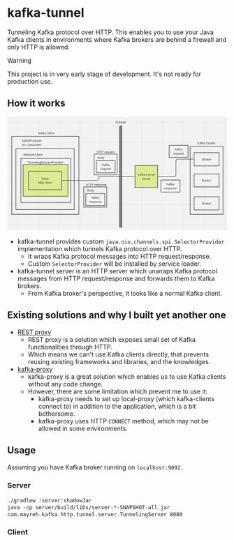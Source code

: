 # kafka-tunnel

Tunneling Kafka protocol over HTTP.
This enables you to use your Java Kafka clients in environments where Kafka brokers are behind a firewall and only HTTP is allowed.

> [!WARNING]
> This project is in very early stage of development. It's not ready for production use.

## How it works

![overview](images/overview.png)

- kafka-tunnel provides custom `java.nio.channels.spi.SelectorProvider` implementation which tunnels Kafka protocol over HTTP.
  * It wraps Kafka protocol messages into HTTP request/response.
  * Custom `SelectorProvider` will be installed by service loader.
- kafka-tunnel server is an HTTP server which unwraps Kafka protocol messages from HTTP request/response and forwards them to Kafka brokers.
  * From Kafka broker's perspective, it looks like a normal Kafka client.

## Existing solutions and why I built yet another one

- [REST proxy](https://docs.confluent.io/platform/current/kafka-rest/api.html)
  * REST proxy is a solution which exposes small set of Kafka functionalities through HTTP. 
  * Which means we can't use Kafka clients directly, that prevents reusing existing frameworks and libraries, and the knowledges.
- [kafka-proxy](https://github.com/grepplabs/kafka-proxy)
  * kafka-proxy is a great solution which enables us to use Kafka clients without any code change.
  * However, there are some limitation which prevent me to use it:
      - kafka-proxy needs to set up local-proxy (which kafka-clients connect to) in addition to the application, which is a bit bothersome.
      - kafka-proxy uses HTTP `CONNECT` method, which may not be allowed in some environments.

## Usage

Assuming you have Kafka broker running on `localhost:9092`.

### Server

```
./gradlew :server:shadowJar
java -cp server/build/libs/server-*-SNAPSHOT-all.jar com.mayreh.kafka.http.tunnel.server.TunnelingServer 8080
```

### Client

